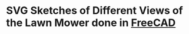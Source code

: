 # SVG Sketches of Different Views of the Lawn Mower done in [FreeCAD](https://www.freecadweb.org/index.php)
